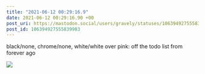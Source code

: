 ```yaml
---
title: "2021-06-12 00:29:16.9"
date: 2021-06-12 00:29:16.90 +00
post_uri: https://mastodon.social/users/gravely/statuses/106394927555839983
post_id: 106394927555839983
---
```

black/none, chrome/none, white/white over pink: off the todo list from forever ago


![](/images/106394927455897494.jpg)

